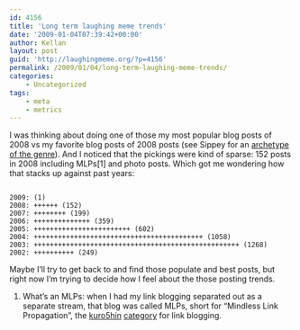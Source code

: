 ```yaml
---
id: 4156
title: 'Long term laughing meme trends'
date: '2009-01-04T07:39:42+00:00'
author: Kellan
layout: post
guid: 'http://laughingmeme.org/?p=4156'
permalink: /2009/01/04/long-term-laughing-meme-trends/
categories:
    - Uncategorized
tags:
    - meta
    - metrics
---
```


I was thinking about doing one of those my most popular blog posts of 2008 vs my favorite blog posts of 2008 posts (see Sippey for an [archetype of the genre](http://sippey.typepad.com/filtered/2008/12/this-is-the-year-in-this-is-sippey.html)). And I noticed that the pickings were kind of sparse: 152 posts in 2008 including MLPs[1] and photo posts. Which got me wondering how that stacks up against past years:

```

2009: (1)
2008: ++++++ (152)
2007: ++++++++ (199)
2006: ++++++++++++++ (359)
2005: ++++++++++++++++++++++++ (602)
2004: ++++++++++++++++++++++++++++++++++++++++++ (1058)
2003: +++++++++++++++++++++++++++++++++++++++++++++++++++ (1268)
2002: ++++++++++ (249)
```

Maybe I’ll try to get back to and find those populate and best posts, but right now I’m trying to decide how I feel about the those posting trends.

1. What’s an MLPs: when I had my link blogging separated out as a separate stream, that blog was called MLPs, short for “Mindless Link Propagation”, the [kuro5hin](http://www.kuro5hin.org/) [category](http://www.kuro5hin.org/section/mlp) for link blogging.
